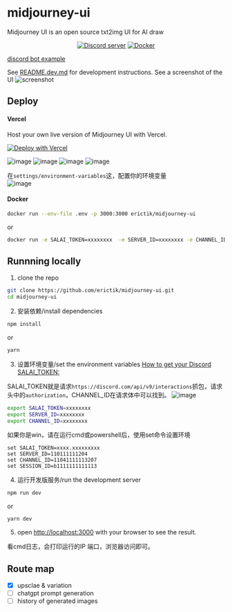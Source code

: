 # midjourney-ui

Midjourney UI is an open source txt2img UI for AI draw

<div align="center">
	<p>
		<a href="https://discord.gg/GavuGHQbV4"><img src="https://img.shields.io/discord/1082500871478329374?color=5865F2&logo=discord&logoColor=white" alt="Discord server" /></a>
		<a href="https://hub.docker.com/r/erictik/midjourney-ui/tags">
		    <img src="https://img.shields.io/docker/v/erictik/midjourney-ui?color=5865F2&logo=docker&logoColor=white" alt="Docker" />
		</a>
	</p>
</div>

[discord bot example](https://github.com/erictik/midjourney-discord-wrapper/)

See [README.dev.md](README.dev.md) for development instructions.
See a screenshot of the UI
![screenshot](images/Screenshot.png)

## Deploy

#### Vercel

Host your own live version of Midjourney UI with Vercel.

[![Deploy with Vercel](https://vercel.com/button)](https://vercel.com/new/clone?repository-url=https%3A%2F%2Fgithub.com%2Ferictik%2Fmidjourney-ui)

![image](https://github.com/Ikaros-521/midjourney-ui-1/assets/40910637/cc80c517-a203-43fa-b8a6-8c5b12a7a6dd)
![image](https://github.com/Ikaros-521/midjourney-ui-1/assets/40910637/c66cea0c-302f-4e11-903e-9af6d52624a1)
![image](https://github.com/Ikaros-521/midjourney-ui-1/assets/40910637/12dded51-aa33-4329-b7e9-ab14a4ef09db)
![image](https://github.com/Ikaros-521/midjourney-ui-1/assets/40910637/6f4fdd34-1f39-4939-9479-46e6f2504dae)



在`settings/environment-variables`这，配置你的环境变量  
![image](https://github.com/Ikaros-521/midjourney-ui-1/assets/40910637/f688f967-54a4-41bc-a6ea-629e141280dd)


#### Docker

```bash
docker run --env-file .env -p 3000:3000 erictik/midjourney-ui
```

or

```bash
docker run -e SALAI_TOKEN=xxxxxxxx  -e SERVER_ID=xxxxxxxx -e CHANNEL_ID=xxxxxxxx -p 3000:3000 erictik/midjourney-ui
```

## Runnning locally

1. clone the repo

```bash
git clone https://github.com/erictik/midjourney-ui.git
cd midjourney-ui
```

2. 安装依赖/install dependencies 

```bash
npm install
```

or

```bash
yarn
```

3. 设置环境变量/set the environment variables [How to get your Discord SALAI_TOKEN:](https://www.androidauthority.com/get-discord-token-3149920/)

SALAI_TOKEN就是请求`https://discord.com/api/v9/interactions`抓包，请求头中的`authorization`，CHANNEL_ID在请求体中可以找到。
![image](https://github.com/Ikaros-521/midjourney-ui-1/assets/40910637/2aa0d935-26c6-4aaa-ae4d-2a8a8589d343)

```bash
export SALAI_TOKEN=xxxxxxxx
export SERVER_ID=xxxxxxxx
export CHANNEL_ID=xxxxxxxx
```


如果你是win，请在运行cmd或powershell后，使用set命令设置环境  
```
set SALAI_TOKEN=xxxx.xxxxxxxxx
set SERVER_ID=110111111204
set CHANNEL_ID=11041111113207
set SESSION_ID=b1111111111113
```

4. 运行开发版服务/run the development server

```bash
npm run dev
```

or

```bash
yarn dev
```

5. open [http://localhost:3000](http://localhost:3000) with your browser to see the result.

看cmd日志，会打印运行的IP 端口，浏览器访问即可。

## Route map

- [x] upsclae & variation
- [ ] chatgpt prompt generation
- [ ] history of generated images

